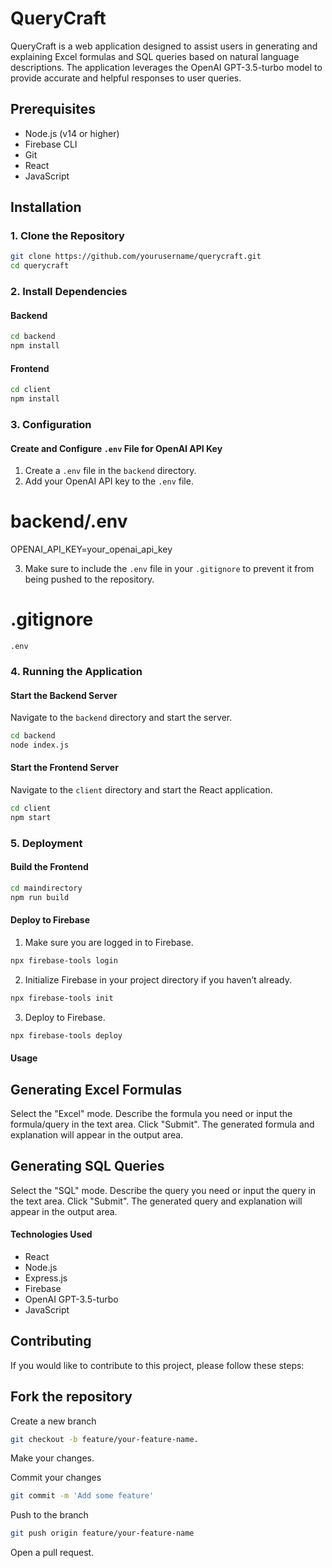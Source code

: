 # QueryCraft

QueryCraft is a web application designed to assist users in generating and explaining Excel formulas and SQL queries based on natural language descriptions. The application leverages the OpenAI GPT-3.5-turbo model to provide accurate and helpful responses to user queries.

## Prerequisites

- Node.js (v14 or higher)
- Firebase CLI
- Git
- React
- JavaScript

## Installation

### 1. Clone the Repository

```bash
git clone https://github.com/yourusername/querycraft.git
cd querycraft
```

### 2. Install Dependencies

#### Backend

```bash
cd backend
npm install
```

#### Frontend

```bash
cd client
npm install
```

### 3. Configuration

#### Create and Configure `.env` File for OpenAI API Key

1. Create a `.env` file in the `backend` directory.
2. Add your OpenAI API key to the `.env` file.


# backend/.env
OPENAI_API_KEY=your_openai_api_key


3. Make sure to include the `.env` file in your `.gitignore` to prevent it from being pushed to the repository.


# .gitignore
`.env`


### 4. Running the Application

#### Start the Backend Server

Navigate to the `backend` directory and start the server.

```bash
cd backend
node index.js
```

#### Start the Frontend Server

Navigate to the `client` directory and start the React application.

```bash
cd client
npm start
```

### 5. Deployment

#### Build the Frontend

```bash
cd maindirectory
npm run build
```

#### Deploy to Firebase

1. Make sure you are logged in to Firebase.

```bash
npx firebase-tools login
```

2. Initialize Firebase in your project directory if you haven’t already.

```bash
npx firebase-tools init
```

3. Deploy to Firebase.

```bash
npx firebase-tools deploy
```


#### Usage
## Generating Excel Formulas
Select the "Excel" mode.
Describe the formula you need or input the formula/query in the text area.
Click "Submit".
The generated formula and explanation will appear in the output area.
## Generating SQL Queries
Select the "SQL" mode.
Describe the query you need or input the query in the text area.
Click "Submit".
The generated query and explanation will appear in the output area.
#### Technologies Used
- React
- Node.js
- Express.js
- Firebase
- OpenAI GPT-3.5-turbo
- JavaScript
  
## Contributing
If you would like to contribute to this project, please follow these steps:

## Fork the repository

Create a new branch 
```bash
git checkout -b feature/your-feature-name.
```
Make your changes.

Commit your changes 
```bash
git commit -m 'Add some feature'
```

Push to the branch 
```bash
git push origin feature/your-feature-name
```

Open a pull request.
